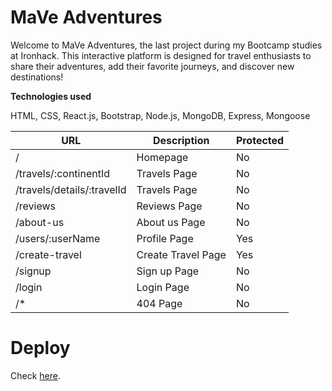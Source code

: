 # MaVe Adventures

Welcome to MaVe Adventures, the last project during my Bootcamp studies at Ironhack. This interactive platform is designed for travel enthusiasts to share their adventures, add their favorite journeys, and discover new destinations!

**Technologies used**

HTML, CSS, React.js, Bootstrap, Node.js, MongoDB, Express, Mongoose

| URL                         | Description       | Protected  |
|-----------------------------|-------------------|------------|
| /                           |Homepage           | No         |
| /travels/:continentId       |Travels Page       | No         |
| /travels/details/:travelId  |Travels Page       | No         |
| /reviews                    |Reviews Page       | No         |
| /about-us                   |About us Page      | No         |
| /users/:userName            |Profile Page       | Yes        |
| /create-travel              |Create Travel Page | Yes        |
| /signup                     |Sign up Page       | No         |
| /login                      |Login Page         | No         |
| /*                          |404 Page           | No         |



# Deploy

Check [here](https://mavetravels.netlify.app/).
